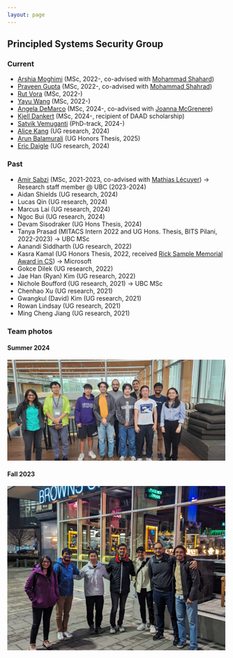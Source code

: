 ```yaml
---
layout: page
---
```


## Principled Systems Security Group

### Current

- [Arshia Moghimi](https://www.linkedin.com/in/arshia-moghimi-3a7a41150/) (MSc, 2022-, co-advised with [Mohammad Shahard](https://mshahrad.github.io/))
- [Praveen Gupta](https://pvgupta24.github.io/) (MSc, 2022-, co-advised with [Mohammad Shahrad](https://mshahrad.github.io/))
- [Rut Vora](https://rutvora.com/) (MSc, 2022-)
- [Yayu Wang](https://st-saint.github.io/) (MSc, 2022-)
- [Angela DeMarco]() (MSc, 2024-, co-advised with [Joanna McGrenere](https://www.cs.ubc.ca/~joanna/))
- [Kjell Dankert]() (MSc, 2024-, recipient of DAAD scholarship)
- [Satvik Vemuganti]() (PhD-track, 2024-)
- [Alice Kang](https://www.linkedin.com/in/alicekang0228/) (UG research, 2024)
- [Arun Balamurali](https://www.linkedin.com/in/itsarune/) (UG Honors Thesis, 2025)
- [Eric Daigle](https://www.ericdaigle.ca/pages/about/) (UG research, 2024)


<!--
- [Gargi Mitra](https://gargi-mitra.github.io/website/) (Postdoc, with [Karthik Pattabiraman](https://blogs.ubc.ca/karthik/))
-->

### Past

- [Amir Sabzi](https://amir-sabzi.github.io/) (MSc, 2021-2023, co-advised with [Mathias Lécuyer](https://mathias.lecuyer.me/)) → Research staff member @ UBC (2023-2024)
- Aidan Shields (UG research, 2024)
- Lucas Qin (UG research, 2024)
- Marcus Lai (UG research, 2024)
- Ngoc Bui (UG research, 2024)
- Devam Sisodraker (UG Hons Thesis, 2024)
- Tanya Prasad (MITACS Intern 2022 and UG Hons. Thesis, BITS Pilani, 2022-2023) → UBC MSc
- Aanandi Siddharth (UG research, 2022)
- Kasra Kamal (UG Honors Thesis, 2022, received [Rick Sample Memorial Award in CS](https://www.cs.ubc.ca/award/2022/05/rick-sample-memorial-award-computer-science)) → Microsoft
- Gokce Dilek (UG research, 2022)
- Jae Han (Ryan) Kim (UG research, 2022)
- Nichole Boufford (UG research, 2021) → UBC MSc
- Chenhao Xu (UG research, 2021)
- Gwangkul (David) Kim (UG research, 2021)
- Rowan Lindsay (UG research, 2021)
- Ming Cheng Jiang (UG research, 2021)

### Team photos

#### Summer 2024
<span class="image object">
<img src="imgs/summer2024.jpeg" class="wrap align-center" width=500>
</span>

#### Fall 2023
<span class="image object">
<img src="imgs/group2023.jpg" class="wrap align-center" width=500>
</span>
